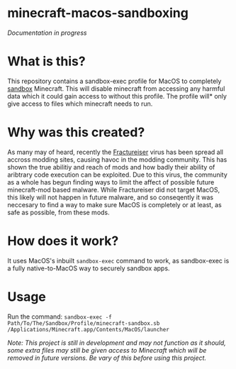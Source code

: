# minecraft-macos-sandboxing

*Documentation in progress*

# What is this?
This repository contains a sandbox-exec profile for MacOS to completely [sandbox](https://en.wikipedia.org/wiki/Sandbox_(computer_security)) Minecraft. This will disable minecraft from accessing any harmful data which it could gain access to without this profile. The profile will* only give access to files which minecraft needs to run.

# Why was this created?

As many may of heard, recently the [Fractureiser](https://github.com/fractureiser-investigation/fractureiser/) virus has been spread all accross modding sites, causing havoc in the modding community. This has shown the true abilitiy and reach of mods and how badly their ability of aribtrary code execution can be exploited. Due to this virus, the community as a whole has begun finding ways to limit the affect of possible future minecraft-mod based malware. While Fractureiser did not target MacOS, this likely will not happen in future malware, and so conseqently it was neccesary to find a way to make sure MacOS is completely or at least, as safe as possible, from these mods.

# How does it work?

It uses MacOS's inbuilt `sandbox-exec` command to work, as sandbox-exec is a fully native-to-MacOS way to securely sandbox apps.

# Usage

Run the command:
`sandbox-exec -f Path/To/The/Sandbox/Profile/minecraft-sandbox.sb /Applications/Minecraft.app/Contents/MacOS/launcher`


*Note: This project is still in development and may not function as it should, some extra files may still be given access to Minecraft which will be removed in future versions. Be vary of this before using this project.*
